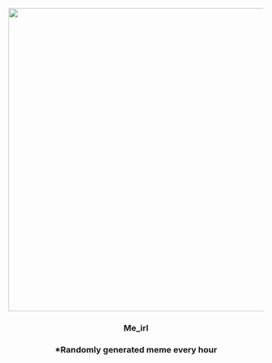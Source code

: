 <p align="center">
        <img src="https://i.redd.it/by8lvkr5rzb91.jpg" width="600" height="600">
        </p>
        <h3 align="center">Me_irl</h3>
        <h3 align="center">*Randomly generated meme every hour</h3>
    